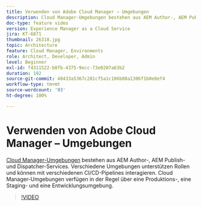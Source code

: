 ```yaml
---
title: Verwenden von Adobe Cloud Manager – Umgebungen
description: Cloud Manager-Umgebungen bestehen aus AEM Author-, AEM Publish- und Dispatcher-Services. Verschiedene Umgebungen unterstützen Rollen und können mit verschiedenen CI/CD-Pipelines interagieren. Cloud Manager-Umgebungen verfügen in der Regel über eine Produktions-, eine Staging- und eine Entwicklungsumgebung.
doc-type: feature video
version: Experience Manager as a Cloud Service
jira: KT-6871
thumbnail: 26318.jpg
topic: Architecture
feature: Cloud Manager, Environments
role: Architect, Developer, Admin
level: Beginner
exl-id: f4311522-b8fb-4375-9ecc-73e0207a63b2
duration: 192
source-git-commit: 48433a5367c281cf5a1c106b08a1306f1b0e8ef4
workflow-type: tm+mt
source-wordcount: '93'
ht-degree: 100%

---
```


# Verwenden von Adobe Cloud Manager – Umgebungen

[Cloud Manager-Umgebungen](https://experienceleague.adobe.com/docs/experience-manager-cloud-manager/using/how-to-use/manage-your-environment.html?lang=de) bestehen aus AEM Author-, AEM Publish- und Dispatcher-Services. Verschiedene Umgebungen unterstützen Rollen und können mit verschiedenen CI/CD-Pipelines interagieren. Cloud Manager-Umgebungen verfügen in der Regel über eine Produktions-, eine Staging- und eine Entwicklungsumgebung.

>[!VIDEO](https://video.tv.adobe.com/v/26318?quality=12&learn=on)
